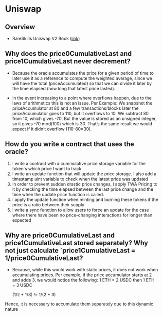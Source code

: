 # Uniswap
## Overview
- RareSkills Uniswap V2 Book ([link](https://www.rareskills.io/uniswap-v2-book))

## Why does the price0CumulativeLast and price1CumulativeLast never decrement?
- Because the oracle accumulates the price for a given period of time to later use it as a reference to compute the weighted average, since we will have the total (priceAccumulated) so that we can divide it later by the time elapsed (how long that latest price lasted).

- In the event increasing to a point where overflows happen, due to the laws of arithmetics this is not an issue. Per Example:
We snapshot the priceAccumulator at 80 and a few transactions/blocks later the priceAccumulator goes to 110, but it overflows to 10. We subtract 80 from 10, which gives -70. But the value is stored as an unsigned integer, so it gives -70 mod(100) which is 30. That’s the same result we would expect if it didn’t overflow (110-80=30).



## How do you write a contract that uses the oracle?
  1. I write a contract with a cummulative price storage variable for the token's which price I want to track
  2. I write an update function that will update the price storage. I also add a timestamp uint variable to check when the latest price was updated
  3. In order to prevent sudden drastic price changes, I apply TWA Pricing to it by checking the time elapsed between the last price change and the time when the update price function is called. 
  4. I apply the update function when minting and burning these tokens if the price is a ratio between their supply
  5. I write a sync function to allow users to force an update for the case where there have been no price-changing interactions for longer than expected

## Why are price0CumulativeLast and price1CumulativeLast stored separately? Why not just calculate `price1CumulativeLast = 1/price0CumulativeLast?
- Because, while this would work with static prices, it does not work when accumulating prices. Per example, if the price accumulator starts at 2 and adds 3, we would notice the following:
  1 ETH = 2 USDC
  then
  1 ETH = 3 USDC

  (1/2 + 1/3) != 1/(2 + 3) 

Hence, it is necessary to accumulate them separately due to this dynamic nature